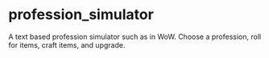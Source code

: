 # profession_simulator
A text based profession simulator such as in WoW. Choose a profession, roll for items, craft items, and upgrade.
